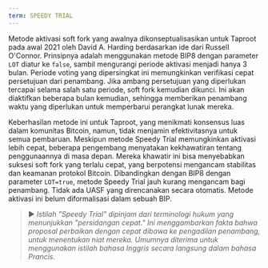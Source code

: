 ```yaml
---
term: SPEEDY TRIAL
---
```


Metode aktivasi soft fork yang awalnya dikonseptualisasikan untuk Taproot pada awal 2021 oleh David A. Harding berdasarkan ide dari Russell O'Connor. Prinsipnya adalah menggunakan metode BIP8 dengan parameter `LOT` diatur ke `false`, sambil mengurangi periode aktivasi menjadi hanya 3 bulan. Periode voting yang dipersingkat ini memungkinkan verifikasi cepat persetujuan dari penambang. Jika ambang persetujuan yang diperlukan tercapai selama salah satu periode, soft fork kemudian dikunci. Ini akan diaktifkan beberapa bulan kemudian, sehingga memberikan penambang waktu yang diperlukan untuk memperbarui perangkat lunak mereka.

Keberhasilan metode ini untuk Taproot, yang menikmati konsensus luas dalam komunitas Bitcoin, namun, tidak menjamin efektivitasnya untuk semua pembaruan. Meskipun metode Speedy Trial memungkinkan aktivasi lebih cepat, beberapa pengembang menyatakan kekhawatiran tentang penggunaannya di masa depan. Mereka khawatir ini bisa menyebabkan suksesi soft fork yang terlalu cepat, yang berpotensi mengancam stabilitas dan keamanan protokol Bitcoin. Dibandingkan dengan BIP8 dengan parameter `LOT=true`, metode Speedy Trial jauh kurang mengancam bagi penambang. Tidak ada UASF yang direncanakan secara otomatis. Metode aktivasi ini belum diformalisasi dalam sebuah BIP.

> ► *Istilah "Speedy Trial" dipinjam dari terminologi hukum yang menunjukkan "persidangan cepat." Ini menggambarkan fakta bahwa proposal perbaikan dengan cepat dibawa ke pengadilan penambang, untuk menentukan niat mereka. Umumnya diterima untuk menggunakan istilah bahasa Inggris secara langsung dalam bahasa Prancis.*